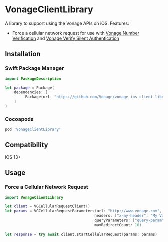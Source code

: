 # VonageClientLibrary

A library to support using the Vonage APIs on iOS. Features:

* Force a cellular network request for use with [Vonage Number Verification](https://developer.vonage.com/en/number-verification/overview) and [Vonage Verify Silent Authentication](https://developer.vonage.com/en/verify/guides/silent-authentication) 

## Installation

### Swift Package Manager 

```swift
import PackageDescription

let package = Package(
    dependencies: [
        .Package(url: "https://github.com/Vonage/vonage-ios-client-library.git")
    ]
)
```

### Cocoapods

```ruby
pod 'VonageClientLibrary'
```

## Compatibility

iOS 13+

## Usage

### Force a Cellular Network Request

```swift
import VonageClientLibrary

let client = VGCellularRequestClient()
let params = VGCellularRequestParameters(url: "http://www.vonage.com",
                                        headers: ["x-my-header": "My Value"],
                                        queryParameters: ["query-param" : "value"]
                                        maxRedirectCount: 10)
        
let response = try await client.startCellularRequest(params: params)
```
